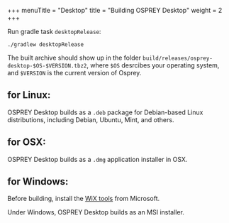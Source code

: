 +++
menuTitle = "Desktop"
title = "Building OSPREY Desktop"
weight = 2
+++


Run gradle task `desktopRelease`:
```shell
./gradlew desktopRelease
```

The built archive should show up in the folder
`build/releases/osprey-desktop-$OS-$VERSION.tbz2`,
where `$OS` desrcibes your operating system,
and `$VERSION` is the current version of Osprey.


## for Linux:

OSPREY Desktop builds as a `.deb` package for Debian-based Linux
distributions, including Debian, Ubuntu, Mint, and others.

<!-- TODO: build RPMs for Fedora/RHEL/CentOS/Rocky/Alma/etc ? -->


## for OSX:

OSPREY Desktop builds as a `.dmg` application installer in OSX.


## for Windows:

Before building, install the [WiX tools][wix] from Microsoft.

[wix]: https://wixtoolset.org/

Under Windows, OSPREY Desktop builds as an MSI installer.
